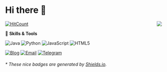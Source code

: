 # Hi there 👋

<a href="#">
  <img align="right" src="https://github-readme-stats.vercel.app/api?username=nfe-w&hide_title=true&show_icons=true&text_color=718096&bg_color=ffffff" />
</a>

[![HitCount](http://hits.dwyl.com/nfe-w/nfe-w.svg?style=flat-square)](https://github.com/nfe-w)

🌟 **Skills & Tools**

![Java](https://img.shields.io/badge/-Java-007396?style=flat-square&logo=Java&logoColor=white)
![Python](https://img.shields.io/badge/-Python-3776AB?style=flat-square&logo=Python&logoColor=white)
![JavaScript](https://img.shields.io/badge/-JavaScript-F7DF1E?style=flat-square&logo=JavaScript&logoColor=white)
![HTML5](https://img.shields.io/badge/-HTML5-E34F26?style=flat-square&logo=HTML5&logoColor=white)

[![Blog](https://img.shields.io/badge/-https://note.nfe--w.top-FF5722?style=flat-square&logo=Blogger&logoColor=white)](https://note.nfe-w.top)
[![Email](https://img.shields.io/badge/-nfe--w@outlook.com-005FF9?style=flat-square&logo=Mail.RU&logoColor=white)](mailto:nfe-w@outlook.com)
[![Telegram](https://img.shields.io/badge/-t.me/nfe__w-26A5E4?style=flat-square&logo=Telegram&logoColor=white)](https://t.me/nfe_w)

<h6>* These nice badges are generated by <a href="https://shields.io/">Shields.io</a>.</h6>